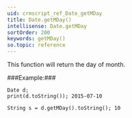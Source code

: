 ```yaml
---
uid: crmscript_ref_Date_getMDay
title: Date.getMDay()
intellisense: Date.getMDay
sortOrder: 200
keywords: getMDay()
so.topic: reference
---
```



This function will return the day of month.





###Example:###
    
    Date d;
    print(d.toString()); 2015-07-10
    
    String s = d.getMDay().toString(); 10


